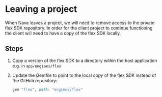 # Leaving a project

When Nava leaves a project, we will need to remove access to the private flex SDK repository. In order for the client project to continue functioning the client will need to have a copy of the flex SDK locally.

## Steps

1. Copy a version of the flex SDK to a directory within the host application e.g. in `app/engines/flex`
2. Update the Gemfile to point to the local copy of the flex SDK instead of the GitHub repository:

   ```ruby
   gem "flex", path: "engines/flex"
   ```
